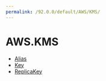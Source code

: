 ```yaml
---
permalink: /92.0.0/default/AWS/KMS/
---
```


# AWS.KMS



* [Alias](Alias.md)
* [Key](Key.md)
* [ReplicaKey](ReplicaKey.md)